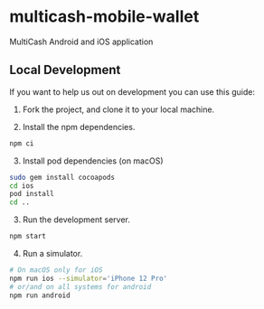 # multicash-mobile-wallet
MultiCash Android and iOS application

## Local Development

If you want to help us out on development you can use this guide:

1. Fork the project, and clone it to your local machine.

2. Install the npm dependencies.
``` bash
npm ci
```

3. Install pod dependencies (on macOS)
```bash
sudo gem install cocoapods
cd ios
pod install
cd ..
```

3. Run the development server.
```bash
npm start
```

4. Run a simulator.
```bash
# On macOS only for iOS
npm run ios --simulator='iPhone 12 Pro'
# or/and on all systems for android
npm run android
```
